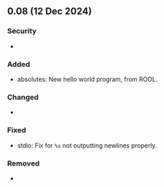 ## 0.08 (12 Dec 2024)

### Security
- 

### Added
- absolutes: New hello world program, from ROOL.

### Changed
- 

### Fixed
- stdio: Fix for `%s` not outputting newlines properly.

### Removed
- 
